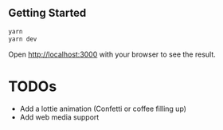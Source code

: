 ## Getting Started

```bash
yarn
yarn dev
```

Open [http://localhost:3000](http://localhost:3000) with your browser to see the result.

# TODOs
* Add a lottie animation (Confetti or coffee filling up)
* Add web media support
